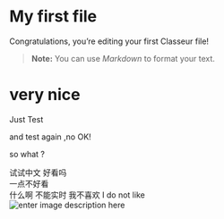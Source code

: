 <h1 id="my-first-file">My first file</h1>
<p>Congratulations, you’re editing your first Classeur file!</p>
<blockquote>
<p><strong>Note:</strong> You can use <em>Markdown</em> to format your text.</p>
</blockquote>
<h1 id="very-nice">very nice</h1>
<p>Just Test</p>
<p>and test  again ,no OK!</p>
<p>so what ?</p>
<p>试试中文 好看吗<br>
一点不好看<br>
什么啊 不能实时  我不喜欢  I do not like<br>
<img src="https://i.imgur.com/AmOOUIW.jpg" alt="enter image description here"></p>
